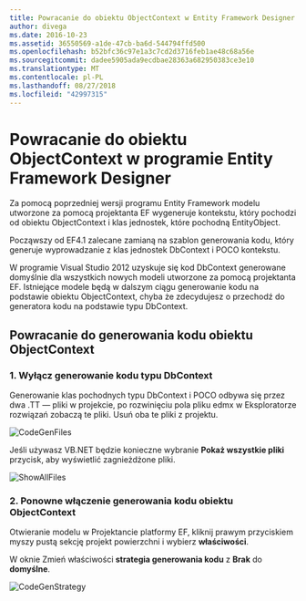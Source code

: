 ```yaml
---
title: Powracanie do obiektu ObjectContext w Entity Framework Designer - EF6
author: divega
ms.date: 2016-10-23
ms.assetid: 36550569-a1de-47cb-ba6d-544794ffd500
ms.openlocfilehash: b52bfc36c97e1a3c7cd2d3716feb1ae48c68a56e
ms.sourcegitcommit: dadee5905ada9ecdbae28363a682950383ce3e10
ms.translationtype: MT
ms.contentlocale: pl-PL
ms.lasthandoff: 08/27/2018
ms.locfileid: "42997315"
---
```

# <a name="reverting-to-objectcontext-in-entity-framework-designer"></a>Powracanie do obiektu ObjectContext w programie Entity Framework Designer
Za pomocą poprzedniej wersji programu Entity Framework modelu utworzone za pomocą projektanta EF wygeneruje kontekstu, który pochodzi od obiektu ObjectContext i klas jednostek, które pochodną EntityObject.

Począwszy od EF4.1 zalecane zamianą na szablon generowania kodu, który generuje wyprowadzanie z klas jednostek DbContext i POCO kontekstu.

W programie Visual Studio 2012 uzyskuje się kod DbContext generowane domyślnie dla wszystkich nowych modeli utworzone za pomocą projektanta EF. Istniejące modele będą w dalszym ciągu generowanie kodu na podstawie obiektu ObjectContext, chyba że zdecydujesz o przechodź do generatora kodu na podstawie typu DbContext.

## <a name="reverting-back-to-objectcontext-code-generation"></a>Powracanie do generowania kodu obiektu ObjectContext

### <a name="1-disable-dbcontext-code-generation"></a>1. Wyłącz generowanie kodu typu DbContext

Generowanie klas pochodnych typu DbContext i POCO odbywa się przez dwa .TT — pliki w projekcie, po rozwinięciu pola pliku edmx w Eksploratorze rozwiązań zobaczą te pliki. Usuń oba te pliki z projektu.

![CodeGenFiles](~/ef6/media/codegenfiles.png)

Jeśli używasz VB.NET będzie konieczne wybranie **Pokaż wszystkie pliki** przycisk, aby wyświetlić zagnieżdżone pliki.

![ShowAllFiles](~/ef6/media/showallfiles.png)

### <a name="2-re-enable-objectcontext-code-generation"></a>2. Ponowne włączenie generowania kodu obiektu ObjectContext

Otwieranie modelu w Projektancie platformy EF, kliknij prawym przyciskiem myszy pustą sekcję projekt powierzchni i wybierz **właściwości**.

W oknie Zmień właściwości **strategia generowania kodu** z **Brak** do **domyślne**.

![CodeGenStrategy](~/ef6/media/codegenstrategy.png)
